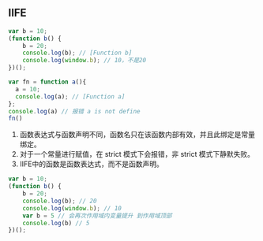 ## IIFE

```js
var b = 10;
(function b() {
    b = 20;
    console.log(b); // [Function b]
    console.log(window.b); // 10，不是20
})();
```
```js
var fn = function a(){
  a = 10;
  console.log(a); // [Function a]
};
console.log(a) // 报错 a is not define
fn()
```

1. 函数表达式与函数声明不同，函数名只在该函数内部有效，并且此绑定是常量绑定。
2. 对于一个常量进行赋值，在 strict 模式下会报错，非 strict 模式下静默失败。
3. IIFE中的函数是函数表达式，而不是函数声明。

```js
var b = 10;
(function b() {
    b = 20;
    console.log(b); // 20
    console.log(window.b); // 10
    var b = 5 // 会再次作用域内变量提升 到作用域顶部
    console.log(b) // 5
})();
```